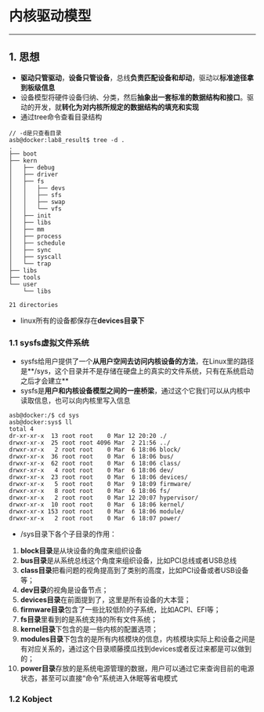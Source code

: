 # 内核驱动模型

------
## 1. 思想
- **驱动只管驱动**，**设备只管设备**，总线**负责匹配设备和却动**，驱动以**标准途径拿到板级信息**
- 设备模型将硬件设备归纳、分类，然后**抽象出一套标准的数据结构和接口**。驱动的开发，就**转化为对内核所规定的数据结构的填充和实现**
- 通过tree命令查看目录结构
```
// -d是只查看目录
asb@docker:lab8_result$ tree -d .
.
├── boot
├── kern
│   ├── debug
│   ├── driver
│   ├── fs
│   │   ├── devs
│   │   ├── sfs
│   │   ├── swap
│   │   └── vfs
│   ├── init
│   ├── libs
│   ├── mm
│   ├── process
│   ├── schedule
│   ├── sync
│   ├── syscall
│   └── trap
├── libs
├── tools
└── user
    └── libs

21 directories

```
- linux所有的设备都保存在**devices目录下**

### 1.1 sysfs虚拟文件系统
- sysfs给用户提供了一个**从用户空间去访问内核设备的方法**，在Linux里的路径是**/sys，这个目录并不是存储在硬盘上的真实的文件系统，只有在系统启动之后才会建立**
- sysfs是**用户和内核设备模型之间的一座桥梁**，通过这个它我们可以从内核中读取信息，也可以向内核里写入信息

```
asb@docker:/$ cd sys
asb@docker:sys$ ll
total 4
dr-xr-xr-x  13 root root    0 Mar 12 20:20 ./
drwxr-xr-x  25 root root 4096 Mar  2 21:56 ../
drwxr-xr-x   2 root root    0 Mar  6 18:06 block/
drwxr-xr-x  36 root root    0 Mar  6 18:06 bus/
drwxr-xr-x  62 root root    0 Mar  6 18:06 class/
drwxr-xr-x   4 root root    0 Mar  6 18:06 dev/
drwxr-xr-x  23 root root    0 Mar  6 18:06 devices/
drwxr-xr-x   5 root root    0 Mar  9 18:09 firmware/
drwxr-xr-x   8 root root    0 Mar  6 18:06 fs/
drwxr-xr-x   2 root root    0 Mar 12 20:07 hypervisor/
drwxr-xr-x  10 root root    0 Mar  6 18:06 kernel/
drwxr-xr-x 153 root root    0 Mar  6 18:06 module/
drwxr-xr-x   2 root root    0 Mar  6 18:07 power/

```
- /sys目录下各个子目录的作用：
1. **block目录**是从块设备的角度来组织设备
2. **bus目录**是从系统总线这个角度来组织设备，比如PCI总线或者USB总线
3. **class目录**把看问题的视角提高到了类别的高度，比如PCI设备或者USB设备等；
4. **dev目录**的视角是设备节点；
5. **devices目录**在前面提到了，这里是所有设备的大本营；
6. **firmware目录**包含了一些比较低阶的子系统，比如ACPI、EFI等；
7. **fs目录**里看到的是系统支持的所有文件系统；
8. **kernel目录**下包含的是一些内核的配置选项；
9. **modules目录**下包含的是所有内核模块的信息，内核模块实际上和设备之间是有对应关系的，通过这个目录顺藤摸瓜找到devices或者反过来都是可以做到的；
10. **power目录**存放的是系统电源管理的数据，用户可以通过它来查询目前的电源状态，甚至可以直接“命令”系统进入休眠等省电模式


### 1.2 Kobject
